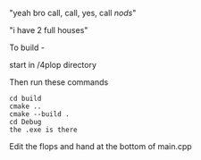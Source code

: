 "yeah bro call, call, yes, call *nods*"

"i have 2 full houses"



To build - 

start in /4plop directory

Then run these commands
```mkdir build
cd build
cmake ..
cmake --build .
cd Debug
the .exe is there 
```

Edit the flops and hand at the bottom of main.cpp
